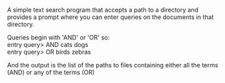 A simple text search program that accepts a path to a directory and provides a prompt where you can enter queries on the documents in that directory. 

Queries begin with 'AND' or 'OR' so:<br/>
entry query> AND cats dogs<br/>
entry query> OR birds zebras

And the output is the list of the paths to files containing either all the terms (AND) or any of the terms (OR)
